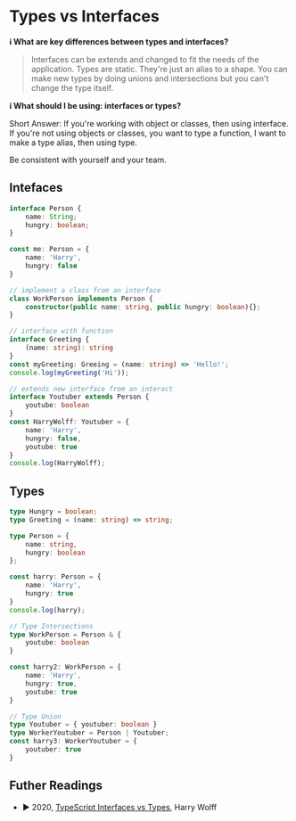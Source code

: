 # Types vs Interfaces

**ℹ️ What are key differences between types and interfaces?**

> Interfaces can be extends and changed to fit the needs of the application.
> Types are static. They're just an alias to a shape. You can make new types by doing unions and intersections but you can't change the type itself.

**ℹ️ What should I be using: interfaces or types?**

Short Answer: If you're working with object or classes, then using interface. If you're not using objects or classes, you want to type a function, I want to make a type alias, then using type.

Be consistent with yourself and your team.

## Intefaces 

```ts
interface Person {
    name: String;
    hungry: boolean;
}

const me: Person = {
    name: 'Harry',
    hungry: false
}

// implement a class from an interface
class WorkPerson implements Person {
    constructor(public name: string, public hungry: boolean){};
}

// interface with function 
interface Greeting {
    (name: string): string
}
const myGreeting: Greeing = (name: string) => 'Hello!';
console.log(myGreeting('Hi'));

// extends new interface from an interact
interface Youtuber extends Person {
    youtube: boolean
}
const HarryWolff: Youtuber = {
    name: 'Harry',
    hungry: false,
    youtube: true
}
console.log(HarryWolff);
```

## Types 

```ts
type Hungry = boolean;
type Greeting = (name: string) => string;

type Person = {
    name: string,
    hungry: boolean
};

const harry: Person = {
    name: 'Harry',
    hungry: true
}
console.log(harry);

// Type Intersections
type WorkPerson = Person & {
    youtube: boolean
}

const harry2: WorkPerson = {
    name: 'Harry',
    hungry: true,
    youtube: true
}

// Type Union 
type Youtuber = { youtuber: boolean }
type WorkerYoutuber = Person | Youtuber;
const harry3: WorkerYoutuber = {
    youtuber: true
} 
```

## Futher Readings 

* ▶️ 2020, [TypeScript Interfaces vs Types](https://www.youtube.com/watch?v=crjIq7LEAYw&ab_channel=HarryWolff), Harry Wolff
